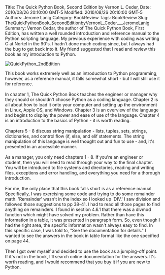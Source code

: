 Title: The Quick Python Book, Second Edition by Vernon L. Ceder,
Date: 2010/08/26 20:10:00 GMT-5
Modified: 2010/08/26 20:10:00 GMT-5
Authors: Jerome Lanig
Category: BookReview
Tags: BookReview
Slug: TheQuickPythonBook_SecondEditionbyVernonL_Ceder___JeromeLanig
Summary: Vernon Cedar, the author of The Quick Python Book, First Edition, has written a well rounded introduction and reference manual to the Python scripting language.  My previous experience with coding was writing C at Nortel in the 90's.  I hadn't done much coding since, but I always had the bug to get back into it.  My friend suggested that I read and review this book as my introduction to Python. 


<p><img class="image-left" src="../images/QuickPython.jpg/image_preview" alt="QuickPython_2ndEdition" /></p>
<p></p>
<p></p>
<p></p>
<p></p>
<p></p>
<p></p>
<p></p>
<p></p>
<p>This book works extremely well as an introduction to Python programming; however, as a reference manual, it falls somewhat short - but I will still use it for reference.<br /><br />In chapter 1, The Quick Python Book teaches the engineer or manager why they should or shouldn't choose Python as a coding language. Chapter 2 is all about how to load it onto your computer and setting up the environment in Linux, Apple OS, and Windows. Chapter 3 is an overview of the language and begins to display the power and ease of use of the language. Chapter 4 is an introduction to the basics of Python - it is worth reading. <br /><br />Chapters 5 - 8 discuss string manipulation - lists, tuples, sets, strings, dictionaries, and control flow (if, else, and elif statements. The string manipulation of this language is well thought out and fun to use - and, it's presented in an accessible manner. <br /><br />As a manager, you only need chapters 1 - 8. If you're an engineer or student, then you will need to read through your way to the final chapter. You will be introduced to file systems and directories, reading and writing files, exceptions and error handling, and everything you need for a thorough introduction.<br /><br />For me, the only place that this book falls short is as a reference manual. Specifically, I was exercising some code and trying to do some remainder math. 'Remainder' wasn't in the index so I looked up 'DIV.' I saw division and followed those suggestions to pp 38-41. I had to read all those pages to find anything on remainders. I found in section 4.6.1 that there was a divmod function which might have solved my problem. Rather than have this information in a table, it was presented in paragraph form. So, even though I had the right area, the specific information wasn't always easy to find. In this specific case, I was told to, "See the documentation for details." I wanted to see the answers in the book in table format like the one specified on page 44.<br /><br />Then I got over myself and decided to use the book as a jumping-off point. If it's not in the book, I'll search online documentation for the answers. It's worth reading, and I would recommend that you buy it if you are new to Python.<br /><br /></p>

